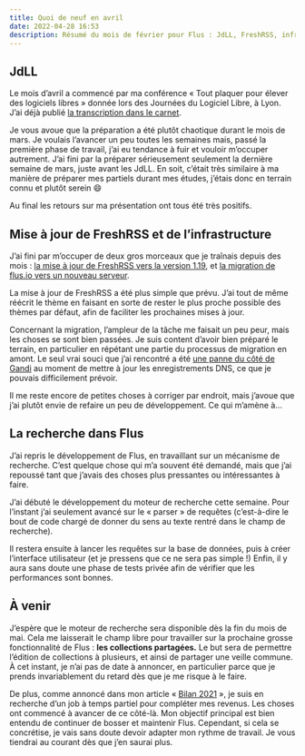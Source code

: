 ```yaml
---
title: Quoi de neuf en avril
date: 2022-04-28 16:53
description: Résumé du mois de février pour Flus : JdLL, FreshRSS, infrastructure et recherche.
---
```


## <abbr>JdLL</abbr>

Le mois d’avril a commencé par ma conférence « Tout plaquer pour élever des logiciels libres » donnée lors des Journées du Logiciel Libre, à Lyon. J’ai déjà publié [la transcription dans le carnet](transcription-tout-plaquer-pour-elever-des-logiciels-libres.html).

Je vous avoue que la préparation a été plutôt chaotique durant le mois de mars. Je voulais l’avancer un peu toutes les semaines mais, passé la première phase de travail, j’ai eu tendance à fuir et vouloir m’occuper autrement. J’ai fini par la préparer sérieusement seulement la dernière semaine de mars, juste avant les <abbr>JdLL</abbr>. En soit, c’était très similaire à ma manière de préparer mes partiels durant mes études, j’étais donc en terrain connu et plutôt serein 😄

Au final les retours sur ma présentation ont tous été très positifs.

## Mise à jour de FreshRSS et de l’infrastructure

J’ai fini par m’occuper de deux gros morceaux que je traînais depuis des mois : [la mise à jour de FreshRSS vers la version 1.19](flus-1-sous-freshrss-1-19.html), et [la migration de flus.io vers un nouveau serveur](infrastructure-avril-2022.html).

La mise à jour de FreshRSS a été plus simple que prévu. J’ai tout de même réécrit le thème en faisant en sorte de rester le plus proche possible des thèmes par défaut, afin de faciliter les prochaines mises à jour.

Concernant la migration, l’ampleur de la tâche me faisait un peu peur, mais les choses se sont bien passées. Je suis content d’avoir bien préparé le terrain, en particulier en répétant une partie du processus de migration en amont. Le seul vrai souci que j’ai rencontré a été [une panne du côté de Gandi](https://status.flus.fr/a/1730477658301676875) au moment de mettre à jour les enregistrements <abbr>DNS</abbr>, ce que je pouvais difficilement prévoir.

Il me reste encore de petites choses à corriger par endroit, mais j’avoue que j’ai plutôt envie de refaire un peu de développement. Ce qui m’amène à…

## La recherche dans Flus

J’ai repris le développement de Flus, en travaillant sur un mécanisme de recherche. C’est quelque chose qui m’a souvent été demandé, mais que j’ai repoussé tant que j’avais des choses plus pressantes ou intéressantes à faire.

J’ai débuté le développement du moteur de recherche cette semaine. Pour l’instant j’ai seulement avancé sur le « parser » de requêtes (c’est-à-dire le bout de code chargé de donner du sens au texte rentré dans le champ de recherche).

Il restera ensuite à lancer les requêtes sur la base de données, puis à créer l’interface utilisateur (et je pressens que ce ne sera pas simple !) Enfin, il y aura sans doute une phase de tests privée afin de vérifier que les performances sont bonnes.

## À venir

J’espère que le moteur de recherche sera disponible dès la fin du mois de mai. Cela me laisserait le champ libre pour travailler sur la prochaine grosse fonctionnalité de Flus : **les collections partagées.** Le but sera de permettre l’édition de collections à plusieurs, et ainsi de partager une veille commune. À cet instant, je n’ai pas de date à annoncer, en particulier parce que je prends invariablement du retard dès que je me risque à le faire.

De plus, comme annoncé dans mon article « [Bilan 2021](bilan-2021.html) », je suis en recherche d’un job à temps partiel pour compléter mes revenus. Les choses ont commencé à avancer de ce côté-là. Mon objectif principal est bien entendu de continuer de bosser et maintenir Flus. Cependant, si cela se concrétise, je vais sans doute devoir adapter mon rythme de travail. Je vous tiendrai au courant dès que j’en saurai plus.